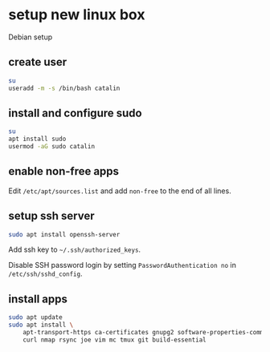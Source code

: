 # setup new linux box

Debian setup

## create user

```bash
su
useradd -m -s /bin/bash catalin
```

## install and configure sudo

```bash
su
apt install sudo
usermod -aG sudo catalin
```

## enable non-free apps

Edit `/etc/apt/sources.list` and add `non-free` to the end of all lines.

## setup ssh server

```bash
sudo apt install openssh-server
```

Add ssh key to `~/.ssh/authorized_keys`.

Disable SSH password login by setting `PasswordAuthentication no` in `/etc/ssh/sshd_config`.

## install apps

```bash
sudo apt update
sudo apt install \
    apt-transport-https ca-certificates gnupg2 software-properties-common \
    curl nmap rsync joe vim mc tmux git build-essential
```
